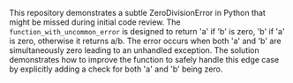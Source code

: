 This repository demonstrates a subtle ZeroDivisionError in Python that might be missed during initial code review. The `function_with_uncommon_error` is designed to return 'a' if 'b' is zero, 'b' if 'a' is zero, otherwise it returns a/b. The error occurs when both 'a' and 'b' are simultaneously zero leading to an unhandled exception. The solution demonstrates how to improve the function to safely handle this edge case by explicitly adding a check for both 'a' and 'b' being zero.